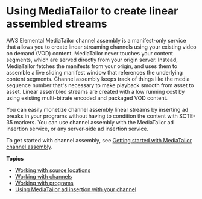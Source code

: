 # Using MediaTailor to create linear assembled streams<a name="channel-assembly"></a>

AWS Elemental MediaTailor channel assembly is a manifest\-only service that allows you to create linear streaming channels using your existing video on demand \(VOD\) content\. MediaTailor never touches your content segments, which are served directly from your origin server\. Instead, MediaTailor fetches the manifests from your origin, and uses them to assemble a live sliding manifest window that references the underlying content segments\. Channel assembly keeps track of things like the media sequence number that's necessary to make playback smooth from asset to asset\. Linear assembled streams are created with a low running cost by using existing multi\-bitrate encoded and packaged VOD content\.

 You can easily monetize channel assembly linear streams by inserting ad breaks in your programs without having to condition the content with SCTE\-35 markers\. You can use channel assembly with the MediaTailor ad insertion service, or any server\-side ad insertion service\. 

 To get started with channel assembly, see [Getting started with MediaTailor channel assembly](channel-assembly-getting-started.md)\. 

**Topics**
+ [Working with source locations](channel-assembly-source-locations.md)
+ [Working with channels](channel-assembly-channels.md)
+ [Working with programs](channel-assembly-programs.md)
+ [Using MediaTailor ad insertion with your channel](channel-assembly-integrating-mediatailor-ssai.md)